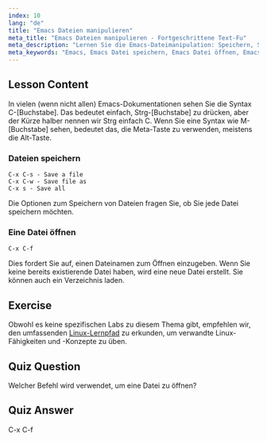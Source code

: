 ```yaml
---
index: 10
lang: "de"
title: "Emacs Dateien manipulieren"
meta_title: "Emacs Dateien manipulieren - Fortgeschrittene Text-Fu"
meta_description: "Lernen Sie die Emacs-Dateimanipulation: Speichern, Speichern unter und Öffnen von Dateien mit den Befehlen C-x C-s, C-x C-w und C-x C-f. Meistern Sie die wesentlichen Emacs-Dateioperationen!"
meta_keywords: "Emacs, Emacs Datei speichern, Emacs Datei öffnen, Emacs Tutorial, Linux Befehle, Emacs für Anfänger, Emacs Anleitung"
---
```


## Lesson Content

In vielen (wenn nicht allen) Emacs-Dokumentationen sehen Sie die Syntax C-[Buchstabe]. Das bedeutet einfach, Strg-[Buchstabe] zu drücken, aber der Kürze halber nennen wir Strg einfach C. Wenn Sie eine Syntax wie M-[Buchstabe] sehen, bedeutet das, die Meta-Taste zu verwenden, meistens die Alt-Taste.

### Dateien speichern

```
C-x C-s - Save a file
C-x C-w - Save file as
C-x s - Save all
```

Die Optionen zum Speichern von Dateien fragen Sie, ob Sie jede Datei speichern möchten.

### Eine Datei öffnen

```
C-x C-f
```

Dies fordert Sie auf, einen Dateinamen zum Öffnen einzugeben. Wenn Sie keine bereits existierende Datei haben, wird eine neue Datei erstellt. Sie können auch ein Verzeichnis laden.

## Exercise

Obwohl es keine spezifischen Labs zu diesem Thema gibt, empfehlen wir, den umfassenden [Linux-Lernpfad](https://labex.io/de/learn/linux) zu erkunden, um verwandte Linux-Fähigkeiten und -Konzepte zu üben.

## Quiz Question

Welcher Befehl wird verwendet, um eine Datei zu öffnen?

## Quiz Answer

C-x C-f
